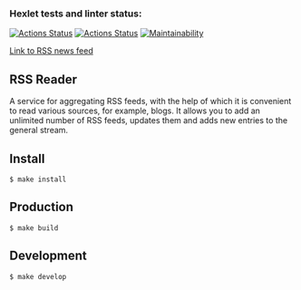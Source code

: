 ### Hexlet tests and linter status:
[![Actions Status](https://github.com/asalex04/frontend-project-lvl3/workflows/hexlet-check/badge.svg)](https://github.com/asalex04/frontend-project-lvl3/actions)
[![Actions Status](https://github.com/asalex04/frontend-project-lvl3/workflows/Node%20CI/badge.svg)](https://github.com/asalex04/frontend-project-lvl3/actions)
[![Maintainability](https://api.codeclimate.com/v1/badges/464206a87233c0cfc6e5/maintainability)](https://codeclimate.com/github/asalex04/frontend-project-lvl3/maintainability)

[Link to RSS news feed](https://project-lvl3-lake.vercel.app)

## RSS Reader
A service for aggregating RSS feeds, with the help of which it is convenient to read various sources, for example, blogs. It allows you to add an unlimited number of RSS feeds, updates them and adds new entries to the general stream.

## Install
```$ make install```

## Production
```$ make build```

## Development
```$ make develop```
